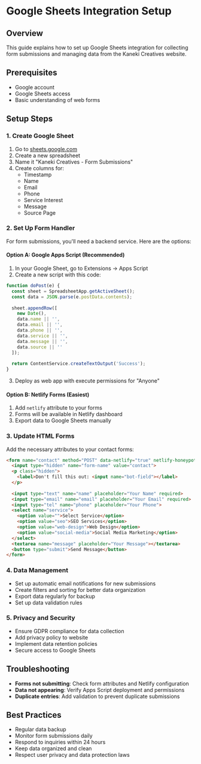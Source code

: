 # Google Sheets Integration Setup

## Overview
This guide explains how to set up Google Sheets integration for collecting form submissions and managing data from the Kaneki Creatives website.

## Prerequisites
- Google account
- Google Sheets access
- Basic understanding of web forms

## Setup Steps

### 1. Create Google Sheet
1. Go to [sheets.google.com](https://sheets.google.com)
2. Create a new spreadsheet
3. Name it "Kaneki Creatives - Form Submissions"
4. Create columns for:
   - Timestamp
   - Name
   - Email
   - Phone
   - Service Interest
   - Message
   - Source Page

### 2. Set Up Form Handler
For form submissions, you'll need a backend service. Here are the options:

#### Option A: Google Apps Script (Recommended)
1. In your Google Sheet, go to Extensions → Apps Script
2. Create a new script with this code:

```javascript
function doPost(e) {
  const sheet = SpreadsheetApp.getActiveSheet();
  const data = JSON.parse(e.postData.contents);
  
  sheet.appendRow([
    new Date(),
    data.name || '',
    data.email || '',
    data.phone || '',
    data.service || '',
    data.message || '',
    data.source || ''
  ]);
  
  return ContentService.createTextOutput('Success');
}
```

3. Deploy as web app with execute permissions for "Anyone"

#### Option B: Netlify Forms (Easiest)
1. Add `netlify` attribute to your forms
2. Forms will be available in Netlify dashboard
3. Export data to Google Sheets manually

### 3. Update HTML Forms
Add the necessary attributes to your contact forms:

```html
<form name="contact" method="POST" data-netlify="true" netlify-honeypot="bot-field">
  <input type="hidden" name="form-name" value="contact">
  <p class="hidden">
    <label>Don't fill this out: <input name="bot-field"></label>
  </p>
  
  <input type="text" name="name" placeholder="Your Name" required>
  <input type="email" name="email" placeholder="Your Email" required>
  <input type="tel" name="phone" placeholder="Your Phone">
  <select name="service">
    <option value="">Select Service</option>
    <option value="seo">SEO Services</option>
    <option value="web-design">Web Design</option>
    <option value="social-media">Social Media Marketing</option>
  </select>
  <textarea name="message" placeholder="Your Message"></textarea>
  <button type="submit">Send Message</button>
</form>
```

### 4. Data Management
- Set up automatic email notifications for new submissions
- Create filters and sorting for better data organization
- Export data regularly for backup
- Set up data validation rules

### 5. Privacy and Security
- Ensure GDPR compliance for data collection
- Add privacy policy to website
- Implement data retention policies
- Secure access to Google Sheets

## Troubleshooting
- **Forms not submitting**: Check form attributes and Netlify configuration
- **Data not appearing**: Verify Apps Script deployment and permissions
- **Duplicate entries**: Add validation to prevent duplicate submissions

## Best Practices
- Regular data backup
- Monitor form submissions daily
- Respond to inquiries within 24 hours
- Keep data organized and clean
- Respect user privacy and data protection laws
